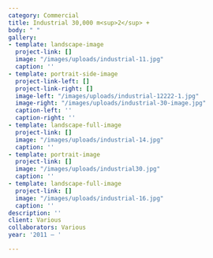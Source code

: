 ```yaml
---
category: Commercial
title: Industrial 30,000 m<sup>2</sup> +
body: " "
gallery:
- template: landscape-image
  project-link: []
  image: "/images/uploads/industrial-11.jpg"
  caption: ''
- template: portrait-side-image
  project-link-left: []
  project-link-right: []
  image-left: "/images/uploads/industrial-12222-1.jpg"
  image-right: "/images/uploads/industrial-30-image.jpg"
  caption-left: ''
  caption-right: ''
- template: landscape-full-image
  project-link: []
  image: "/images/uploads/industrial-14.jpg"
  caption: ''
- template: portrait-image
  project-link: []
  image: "/images/uploads/industrial30.jpg"
  caption: ''
- template: landscape-full-image
  project-link: []
  image: "/images/uploads/industrial-16.jpg"
  caption: ''
description: ''
client: Various
collaborators: Various
year: '2011 — '

---
```

